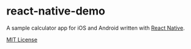 # react-native-demo

A sample calculator app for iOS and Android written with [React Native](https://github.com/facebook/react-native).

[MIT License](license.txt)
